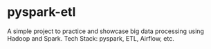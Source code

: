 # pyspark-etl
A simple project to practice and showcase big data processing using Hadoop and Spark. Tech Stack: pyspark, ETL, Airflow, etc.
